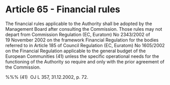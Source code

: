 # Article 65 - Financial rules


The financial rules applicable to the Authority shall be adopted by the Management Board after consulting the Commission. Those rules may not depart from Commission Regulation (EC, Euratom) No 2343/2002 of 19 November 2002 on the framework Financial Regulation for the bodies referred to in Article 185 of Council Regulation (EC, Euratom) No 1605/2002 on the Financial Regulation applicable to the general budget of the European Communities (41) unless the specific operational needs for the functioning of the Authority so require and only with the prior agreement of the Commission.

%%% (41)  OJ L 357, 31.12.2002, p. 72.
